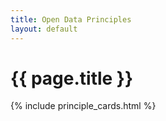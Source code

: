 ```yaml
---
title: Open Data Principles
layout: default
---
```


# {{ page.title }}

{% include principle_cards.html %}

